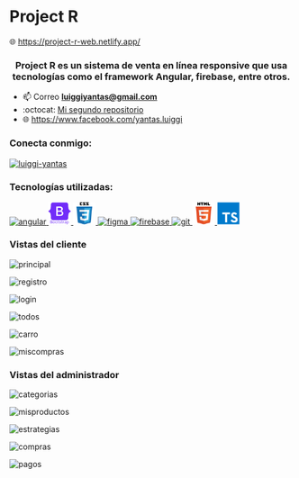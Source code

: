 # Project R
:globe_with_meridians: https://project-r-web.netlify.app/

<h3 align="center">Project R es un sistema de venta en línea responsive que usa tecnologías como el framework Angular, firebase, entre otros.</h3>


- 📫 Correo **luiggiyantas@gmail.com**
- :octocat: [Mi segundo repositorio](https://github.com/LuiggiCF/SistemaEstacionamiento "LuiggiCF")
- :globe_with_meridians: <https://www.facebook.com/yantas.luiggi>

<h3 align="left">Conecta conmigo:</h3>
<p align="left">
<a href="https://linkedin.com/in/luiggi-yantas" target="blank"><img align="center" src="https://raw.githubusercontent.com/rahuldkjain/github-profile-readme-generator/master/src/images/icons/Social/linked-in-alt.svg" alt="luiggi-yantas" height="30" width="40" /></a>
</p>

<h3 align="left">Tecnologías utilizadas:</h3>
<p align="left"> <a href="https://angular.io" target="_blank" rel="noreferrer"> <img src="https://angular.io/assets/images/logos/angular/angular.svg" alt="angular" width="40" height="40"/> </a> <a href="https://getbootstrap.com" target="_blank" rel="noreferrer"> <img src="https://raw.githubusercontent.com/devicons/devicon/master/icons/bootstrap/bootstrap-plain-wordmark.svg" alt="bootstrap" width="40" height="40"/> </a> <a href="https://www.w3schools.com/css/" target="_blank" rel="noreferrer"> <img src="https://raw.githubusercontent.com/devicons/devicon/master/icons/css3/css3-original-wordmark.svg" alt="css3" width="40" height="40"/> </a> <a href="https://www.figma.com/" target="_blank" rel="noreferrer"> <img src="https://www.vectorlogo.zone/logos/figma/figma-icon.svg" alt="figma" width="40" height="40"/> </a> <a href="https://firebase.google.com/" target="_blank" rel="noreferrer"> <img src="https://www.vectorlogo.zone/logos/firebase/firebase-icon.svg" alt="firebase" width="40" height="40"/> </a> <a href="https://git-scm.com/" target="_blank" rel="noreferrer"> <img src="https://www.vectorlogo.zone/logos/git-scm/git-scm-icon.svg" alt="git" width="40" height="40"/> </a> <a href="https://www.w3.org/html/" target="_blank" rel="noreferrer"> <img src="https://raw.githubusercontent.com/devicons/devicon/master/icons/html5/html5-original-wordmark.svg" alt="html5" width="40" height="40"/> </a> <a href="https://www.typescriptlang.org/" target="_blank" rel="noreferrer"> <img src="https://raw.githubusercontent.com/devicons/devicon/master/icons/typescript/typescript-original.svg" alt="typescript" width="40" height="40"/> </a> </p>

### Vistas del cliente
![principal](https://user-images.githubusercontent.com/86317658/189504425-e6f5407f-b4fe-4d18-9856-3d7d7bc47ec4.png)

![registro](https://user-images.githubusercontent.com/86317658/189504412-4982420b-f90f-47c7-a419-fa53a634ac81.png)

![login](https://user-images.githubusercontent.com/86317658/189504409-e79a98ea-969d-488c-b6e6-dde59117e37d.png)

![todos](https://user-images.githubusercontent.com/86317658/189504413-bacf684f-e80e-4971-ac40-f4b409352a2f.png)

![carro](https://user-images.githubusercontent.com/86317658/189504406-51c99b64-7c89-4572-b9f1-be3cb9c10e79.png)

![miscompras](https://user-images.githubusercontent.com/86317658/189504410-50892807-57ff-4a29-98cc-98d160bf7d65.png)

### Vistas del administrador
![categorias](https://user-images.githubusercontent.com/86317658/189504458-28efdfcc-c67d-4f9d-b96b-7f35fb6d12ad.png)

![misproductos](https://user-images.githubusercontent.com/86317658/189504461-3b168489-7e38-497f-9970-cbe705691a2b.png)

![estrategias](https://user-images.githubusercontent.com/86317658/189504460-cfa5fb9e-699a-44ef-ae35-d4de06166e5c.png)

![compras](https://user-images.githubusercontent.com/86317658/189504459-a0fe980e-5c16-48b8-9847-3c23603dd8f5.png)

![pagos](https://user-images.githubusercontent.com/86317658/189504462-87ca0513-c80c-4b38-98c6-5438832d6d2f.png)
